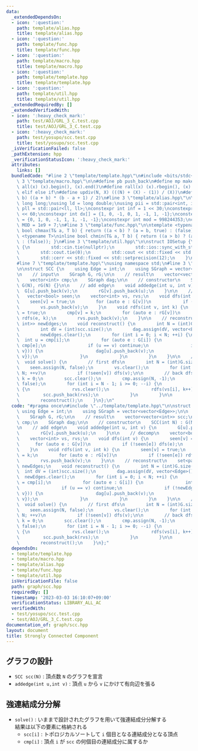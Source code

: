 ```yaml
---
data:
  _extendedDependsOn:
  - icon: ':question:'
    path: template/alias.hpp
    title: template/alias.hpp
  - icon: ':question:'
    path: template/func.hpp
    title: template/func.hpp
  - icon: ':question:'
    path: template/macro.hpp
    title: template/macro.hpp
  - icon: ':question:'
    path: template/template.hpp
    title: template/template.hpp
  - icon: ':question:'
    path: template/util.hpp
    title: template/util.hpp
  _extendedRequiredBy: []
  _extendedVerifiedWith:
  - icon: ':heavy_check_mark:'
    path: test/AOJ/GRL_3_C.test.cpp
    title: test/AOJ/GRL_3_C.test.cpp
  - icon: ':heavy_check_mark:'
    path: test/yosupo/scc.test.cpp
    title: test/yosupo/scc.test.cpp
  _isVerificationFailed: false
  _pathExtension: hpp
  _verificationStatusIcon: ':heavy_check_mark:'
  attributes:
    links: []
  bundledCode: "#line 2 \"template/template.hpp\"\n#include <bits/stdc++.h>\n#line\
    \ 3 \"template/macro.hpp\"\n\n#define pb push_back\n#define mp make_pair\n#define\
    \ all(x) (x).begin(), (x).end()\n#define rall(x) (x).rbegin(), (x).rend()\n#define\
    \ elif else if\n#define updiv(N, X) (((N) + (X) - (1)) / (X))\n#define sigma(a,\
    \ b) ((a + b) * (b - a + 1) / 2)\n#line 3 \"template/alias.hpp\"\n\nusing ll =\
    \ long long;\nusing ld = long double;\nusing pii = std::pair<int, int>;\nusing\
    \ pll = std::pair<ll, ll>;\nconstexpr int inf = 1 << 30;\nconstexpr ll INF = 1LL\
    \ << 60;\nconstexpr int dx[] = {1, 0, -1, 0, 1, -1, 1, -1};\nconstexpr int dy[]\
    \ = {0, 1, 0, -1, 1, 1, -1, -1};\nconstexpr int mod = 998244353;\nconstexpr int\
    \ MOD = 1e9 + 7;\n#line 3 \"template/func.hpp\"\n\ntemplate <typename T>\ninline\
    \ bool chmax(T& a, T b) { return ((a < b) ? (a = b, true) : (false)); }\ntemplate\
    \ <typename T>\ninline bool chmin(T& a, T b) { return ((a > b) ? (a = b, true)\
    \ : (false)); }\n#line 3 \"template/util.hpp\"\n\nstruct IOSetup {\n    IOSetup()\
    \ {\n        std::cin.tie(nullptr);\n        std::ios::sync_with_stdio(false);\n\
    \        std::cout.tie(0);\n        std::cout << std::fixed << std::setprecision(12);\n\
    \        std::cerr << std::fixed << std::setprecision(12);\n    }\n} IOSetup;\n\
    #line 7 \"template/template.hpp\"\nusing namespace std;\n#line 3 \"graph/scc.hpp\"\
    \n\nstruct SCC {\n    using Edge = int;\n    using SGraph = vector<vector<Edge>>;\n\
    \n    // input\n    SGraph G, rG;\n\n    // result\n    vector<vector<int>> scc;\n\
    \    vector<int> cmp;\n    SGraph dag;\n\n    // constructor\n    SCC(int N) :\
    \ G(N), rG(N) {}\n\n    // add edge\n    void addedge(int u, int v) {\n      \
    \  G[u].push_back(v);\n        rG[v].push_back(u);\n    }\n\n    // decomp\n \
    \   vector<bool> seen;\n    vector<int> vs, rvs;\n    void dfs(int v) {\n    \
    \    seen[v] = true;\n        for (auto e : G[v])\n            if (!seen[e]) dfs(e);\n\
    \        vs.push_back(v);\n    }\n    void rdfs(int v, int k) {\n        seen[v]\
    \ = true;\n        cmp[v] = k;\n        for (auto e : rG[v])\n            if (!seen[e])\
    \ rdfs(e, k);\n        rvs.push_back(v);\n    }\n\n    // reconstruct\n    set<pair<int,\
    \ int>> newEdges;\n    void reconstruct() {\n        int N = (int)G.size();\n\
    \        int dV = (int)scc.size();\n        dag.assign(dV, vector<Edge>());\n\
    \        newEdges.clear();\n        for (int i = 0; i < N; ++i) {\n          \
    \  int u = cmp[i];\n            for (auto e : G[i]) {\n                int v =\
    \ cmp[e];\n                if (u == v) continue;\n                if (!newEdges.count({u,\
    \ v})) {\n                    dag[u].push_back(v);\n                    newEdges.insert({u,\
    \ v});\n                }\n            }\n        }\n    }\n\n    // main\n  \
    \  void solve() {\n        // first dfs\n        int N = (int)G.size();\n    \
    \    seen.assign(N, false);\n        vs.clear();\n        for (int v = 0; v <\
    \ N; ++v)\n            if (!seen[v]) dfs(v);\n\n        // back dfs\n        int\
    \ k = 0;\n        scc.clear();\n        cmp.assign(N, -1);\n        seen.assign(N,\
    \ false);\n        for (int i = N - 1; i >= 0; --i) {\n            if (!seen[vs[i]])\
    \ {\n                rvs.clear();\n                rdfs(vs[i], k++);\n       \
    \         scc.push_back(rvs);\n            }\n        }\n\n        // reconstruct\n\
    \        reconstruct();\n    }\n};\n"
  code: "#pragma once\n#include \"../template/template.hpp\"\n\nstruct SCC {\n   \
    \ using Edge = int;\n    using SGraph = vector<vector<Edge>>;\n\n    // input\n\
    \    SGraph G, rG;\n\n    // result\n    vector<vector<int>> scc;\n    vector<int>\
    \ cmp;\n    SGraph dag;\n\n    // constructor\n    SCC(int N) : G(N), rG(N) {}\n\
    \n    // add edge\n    void addedge(int u, int v) {\n        G[u].push_back(v);\n\
    \        rG[v].push_back(u);\n    }\n\n    // decomp\n    vector<bool> seen;\n\
    \    vector<int> vs, rvs;\n    void dfs(int v) {\n        seen[v] = true;\n  \
    \      for (auto e : G[v])\n            if (!seen[e]) dfs(e);\n        vs.push_back(v);\n\
    \    }\n    void rdfs(int v, int k) {\n        seen[v] = true;\n        cmp[v]\
    \ = k;\n        for (auto e : rG[v])\n            if (!seen[e]) rdfs(e, k);\n\
    \        rvs.push_back(v);\n    }\n\n    // reconstruct\n    set<pair<int, int>>\
    \ newEdges;\n    void reconstruct() {\n        int N = (int)G.size();\n      \
    \  int dV = (int)scc.size();\n        dag.assign(dV, vector<Edge>());\n      \
    \  newEdges.clear();\n        for (int i = 0; i < N; ++i) {\n            int u\
    \ = cmp[i];\n            for (auto e : G[i]) {\n                int v = cmp[e];\n\
    \                if (u == v) continue;\n                if (!newEdges.count({u,\
    \ v})) {\n                    dag[u].push_back(v);\n                    newEdges.insert({u,\
    \ v});\n                }\n            }\n        }\n    }\n\n    // main\n  \
    \  void solve() {\n        // first dfs\n        int N = (int)G.size();\n    \
    \    seen.assign(N, false);\n        vs.clear();\n        for (int v = 0; v <\
    \ N; ++v)\n            if (!seen[v]) dfs(v);\n\n        // back dfs\n        int\
    \ k = 0;\n        scc.clear();\n        cmp.assign(N, -1);\n        seen.assign(N,\
    \ false);\n        for (int i = N - 1; i >= 0; --i) {\n            if (!seen[vs[i]])\
    \ {\n                rvs.clear();\n                rdfs(vs[i], k++);\n       \
    \         scc.push_back(rvs);\n            }\n        }\n\n        // reconstruct\n\
    \        reconstruct();\n    }\n};"
  dependsOn:
  - template/template.hpp
  - template/macro.hpp
  - template/alias.hpp
  - template/func.hpp
  - template/util.hpp
  isVerificationFile: false
  path: graph/scc.hpp
  requiredBy: []
  timestamp: '2023-03-03 16:10:07+09:00'
  verificationStatus: LIBRARY_ALL_AC
  verifiedWith:
  - test/yosupo/scc.test.cpp
  - test/AOJ/GRL_3_C.test.cpp
documentation_of: graph/scc.hpp
layout: document
title: Strongly Connected Component
---
```


## グラフの設計

- `SCC scc(N)` : 頂点数 `N` のグラフを宣言
- `addedge(int u,int v)` : 頂点 `u` から `v` にかけて有向辺を張る

## 強連結成分分解

- `solve()` : いままで設計されたグラフを用いて強連結成分分解する  
結果は以下の要素に格納される
  - `scc[i]` : トポロジカルソートして `i` 個目となる連結成分となる頂点
  - `cmp[i]` : 頂点 `i` が `scc` の何個目の連結成分に属するか
